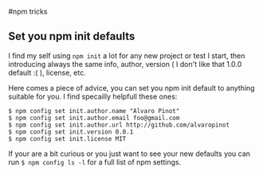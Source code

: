 #npm tricks

## Set you npm init defaults
I find my self using ```npm init``` a lot for any new project or test I start, then introducing
always the same info, author, version ( I don't like that 1.0.0 default :( ), license, etc.

Here comes a piece of advice, you can set you npm init default to anything suitable for you.
I find specailly helpfull these ones:

```
$ npm config set init.author.name "Alvaro Pinot"
$ npm config set init.author.email foo@gmail.com
$ npm config set init.author.url http://github.com/alvaropinot
$ npm config set init.version 0.0.1
$ npm config set init.license MIT
```

If your are a bit curious or you just want to see your new defaults you can run ```$ npm config ls -l```  for a full list of
npm settings.
